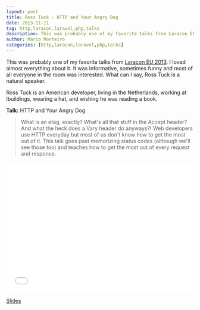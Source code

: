```yaml
---
layout: post
title: Ross Tuck - HTTP and Your Angry Dog
date: 2013-11-11
tag: http,laracon,laravel,php,talks
description: This was probably one of my favorite talks from Laracon EU 2013 I loved almost everything about it. It was informative, sometimes funny and most of all everyone in the
author: Marco Monteiro
categories: [http,laracon,laravel,php,talks]
---
```


This was probably one of my favorite talks from [Laracon EU 2013](http://laracon.eu/2013/). I loved almost everything about it. It was informative, sometimes funny and most of all everyone in the room was interested. What can I say, Ross Tuck is a natural speaker.

Ross Tuck is an American developer, living in the Netherlands, working at Ibuildings, wearing a hat, and wishing he was reading a book.

<!--more-->

**Talk:** HTTP and Your Angry Dog

>What is an etag, exactly? What's all that stuff in the Accept header? And what the heck does a Vary header do anyways?! Web developers use HTTP everyday but most of us don't know how to get the most out of it. This talk goes past memorizing status codes (although we'll see those too) and teaches how to get the most out of every request and response.

<iframe width="100%" height="350" src="//www.youtube.com/embed/2qBaMsYXtJ4" frameborder="0" allowfullscreen></iframe>

<i class="icon-stop"></i> [Slides](http://www.slideshare.net/rosstuck/http-and-your-angry-dog)